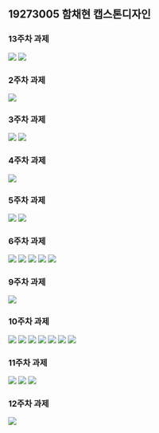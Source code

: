 ## 19273005 함채현 캡스톤디자인

### 13주차 과제

<img width="" height="" src="./13주차/13-2.png"></img>
<img width="" height="" src="./13주차/13-3.png"></img>
  
### 2주차 과제

<img width="" height="" src="./2주차/2wnck.png"></img>
  
### 3주차 과제

<img width="" height="" src="./3주차/3-1.png"></img>
<img width="" height="" src="./3주차/3-2.png"></img>
  
### 4주차 과제

<img width="" height="" src="./4주차/4주차.png"></img>
  
### 5주차 과제

<img width="" height="" src="./5주차/5-1.png"></img>
<img width="" height="" src="./5주차/5-2.png"></img>
  
### 6주차 과제

<img width="" height="" src="./6주차/6-1.png"></img>
<img width="" height="" src="./6주차/6-2.png"></img>
<img width="" height="" src="./6주차/6-3.png"></img>
<img width="" height="" src="./6주차/6-4.png"></img>
<img width="" height="" src="./6주차/6-5.png"></img>
  
### 9주차 과제

<img width="" height="" src="./9주차/9-1.png"></img>
  
### 10주차 과제

<img width="" height="" src="./10주차/10-1.png"></img>
<img width="" height="" src="./10주차/10-2.png"></img>
<img width="" height="" src="./10주차/10-3.png"></img>
<img width="" height="" src="./10주차/10-4.png"></img>
<img width="" height="" src="./10주차/10-5.png"></img>
<img width="" height="" src="./10주차/10-6.png"></img>
<img width="" height="" src="./10주차/10-7.png"></img>
  
### 11주차 과제

<img width="" height="" src="./11주차/11-3.png"></img>
<img width="" height="" src="./11주차/11-1.png"></img>
<img width="" height="" src="./11주차/11-2.png"></img>
  
### 12주차 과제

<img width="" height="" src="./12주차/12-1.png"></img>
  
  
